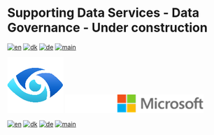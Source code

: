 # Supporting Data Services - Data Governance - Under construction

[![en](https://img.shields.io/badge/lang-en-red.svg)](DataGovernance.md)
[![dk](https://img.shields.io/badge/lang-dk-green.svg)](DataGovernance-da.md)
[![de](https://img.shields.io/badge/lang-de-yellow.svg)](DataGovernance-de.md)
[![main](https://img.shields.io/badge/main-document-blue.svg)](../../README.md)

![purview](../../images/purview.png)        ![microsoft](../../images/microsoft.png)



[![en](https://img.shields.io/badge/lang-en-red.svg)](DataGovernance.md)
[![dk](https://img.shields.io/badge/lang-dk-green.svg)](DataGovernance-da.md)
[![de](https://img.shields.io/badge/lang-de-yellow.svg)](DataGovernance-de.md)
[![main](https://img.shields.io/badge/main-document-blue.svg)](../../README.md)

